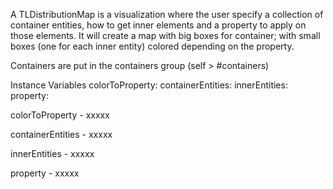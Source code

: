 A TLDistributionMap is a visualization where the user specify a collection of container entities, how to get inner elements and a property to apply on those elements. It will create a map with big boxes for container; with small boxes (one for each inner entity) colored depending on the property.

Containers are put in the containers group (self > #containers)

Instance Variables
	colorToProperty:		<Object>
	containerEntities:		<Object>
	innerEntities:		<Object>
	property:		<Object>

colorToProperty
	- xxxxx

containerEntities
	- xxxxx

innerEntities
	- xxxxx

property
	- xxxxx
